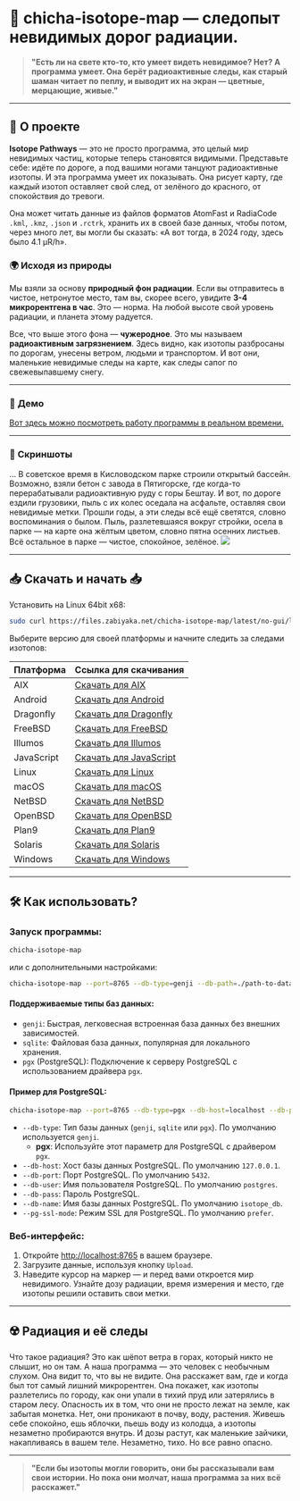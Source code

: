 # 🌌 **chicha-isotope-map** — следопыт невидимых дорог радиации.

> **"Есть ли на свете кто-то, кто умеет видеть невидимое? Нет? А программа умеет. Она берёт радиоактивные следы, как старый шаман читает по пеплу, и выводит их на экран — цветные, мерцающие, живые."**

---

## 📖 **О проекте**

**Isotope Pathways** — это не просто программа, это целый мир невидимых частиц, которые теперь становятся видимыми. Представьте себе: идёте по дороге, а под вашими ногами танцуют радиоактивные изотопы. И эта программа умеет их показывать. Она рисует карту, где каждый изотоп оставляет свой след, от зелёного до красного, от спокойствия до тревоги.

Она может читать данные из файлов форматов AtomFast и RadiaCode `.kml`, `.kmz`, `.json` и `.rctrk`, хранить их в своей базе данных, чтобы потом, через много лет, вы могли бы сказать: «А вот тогда, в 2024 году, здесь было 4.1 µR/h».


### 🌍 **Исходя из природы**

Мы взяли за основу **природный фон радиации**. Если вы отправитесь в чистое, нетронутое место, там вы, скорее всего, увидите **3-4 микрорентгена в час**. Это — норма. На любой высоте свой уровень радиации, и планета этому радуется.

Все, что выше этого фона — **чужеродное**. Это мы называем **радиоактивным загрязнением**. Здесь видно, как изотопы разбросаны по дорогам, унесены ветром, людьми и транспортом. И вот они, маленькие невидимые следы на карте, как следы сапог по свежевыпавшему снегу.


---

### 📸 **Демо**

<a href="https://jutsa.ru" target="_blank">Вот здесь можно посмотреть работу программы в реальном времени.</a>

---

### 📸 **Скриншоты**

... В советское время в Кисловодском парке строили открытый бассейн. Возможно, взяли бетон с завода в Пятигорске, где когда-то перерабатывали радиоактивную руду с горы Бештау. И вот, по дороге ездили грузовики, пыль с их колес оседала на асфальте, оставляя свои невидимые метки. Прошли годы, а эти следы всё ещё светятся, словно воспоминания о былом. Пыль, разлетевшаяся вокруг стройки, осела в парке — на карте она жёлтым цветом, словно пятна осенних листьев. Всё остальное в парке — чистое, спокойное, зелёное.
<img src="https://repository-images.githubusercontent.com/870016860/11fd6abc-fe8b-4cd8-95c2-df1c631c8762">

---

## 📥 **Скачать и начать** 📥


Установить на Linux 64bit x68:  
```bash
sudo curl https://files.zabiyaka.net/chicha-isotope-map/latest/no-gui/linux/amd64/chicha-isotope-map > /usr/local/bin/chicha-isotope-map; sudo chmod +x /usr/local/bin/chicha-isotope-map; chicha-isotope-map -v;
```

Выберите версию для своей платформы и начните следить за следами изотопов:

| Платформа  | Ссылка для скачивания                                                                                 |
|------------|-------------------------------------------------------------------------------------------------------|
| AIX        | [Скачать для AIX](http://files.zabiyaka.net/chicha-isotope-map/latest/no-gui/aix/)                      |
| Android    | [Скачать для Android](http://files.zabiyaka.net/chicha-isotope-map/latest/no-gui/android/)               |
| Dragonfly  | [Скачать для Dragonfly](http://files.zabiyaka.net/chicha-isotope-map/latest/no-gui/dragonfly/)           |
| FreeBSD    | [Скачать для FreeBSD](http://files.zabiyaka.net/chicha-isotope-map/latest/no-gui/freebsd/)               |
| Illumos    | [Скачать для Illumos](http://files.zabiyaka.net/chicha-isotope-map/latest/no-gui/illumos/)               |
| JavaScript | [Скачать для JavaScript](http://files.zabiyaka.net/chicha-isotope-map/latest/no-gui/js/)                 |
| Linux      | [Скачать для Linux](http://files.zabiyaka.net/chicha-isotope-map/latest/no-gui/linux/)                   |
| macOS      | [Скачать для macOS](http://files.zabiyaka.net/chicha-isotope-map/latest/no-gui/mac/)                     |
| NetBSD     | [Скачать для NetBSD](http://files.zabiyaka.net/chicha-isotope-map/latest/no-gui/netbsd/)                 |
| OpenBSD    | [Скачать для OpenBSD](http://files.zabiyaka.net/chicha-isotope-map/latest/no-gui/openbsd/)               |
| Plan9      | [Скачать для Plan9](http://files.zabiyaka.net/chicha-isotope-map/latest/no-gui/plan9/)                   |
| Solaris    | [Скачать для Solaris](http://files.zabiyaka.net/chicha-isotope-map/latest/no-gui/solaris/)               |
| Windows    | [Скачать для Windows](http://files.zabiyaka.net/chicha-isotope-map/latest/no-gui/windows/)               |


---

## 🛠 **Как использовать?**

### Запуск программы:

```bash
chicha-isotope-map
```

или с дополнительными настройками:

```bash
chicha-isotope-map --port=8765 --db-type=genji --db-path=./path-to-database-file.8765.genji
```

#### Поддерживаемые типы баз данных:
- `genji`: Быстрая, легковесная встроенная база данных без внешних зависимостей.
- `sqlite`: Файловая база данных, популярная для локального хранения.
- `pgx` (PostgreSQL): Подключение к серверу PostgreSQL с использованием драйвера `pgx`.

#### Пример для PostgreSQL:

```bash
chicha-isotope-map --port=8765 --db-type=pgx --db-host=localhost --db-port=5432 --db-user=postgres --db-pass=ваш_пароль --db-name=isotope_db --pg-ssl-mode=prefer
```

- `--db-type`: Тип базы данных (`genji`, `sqlite` или `pgx`). По умолчанию используется `genji`.
  - **pgx**: Используйте этот параметр для PostgreSQL с драйвером `pgx`.
- `--db-host`: Хост базы данных PostgreSQL. По умолчанию `127.0.0.1`.
- `--db-port`: Порт PostgreSQL. По умолчанию `5432`.
- `--db-user`: Имя пользователя PostgreSQL. По умолчанию `postgres`.
- `--db-pass`: Пароль PostgreSQL.
- `--db-name`: Имя базы данных PostgreSQL. По умолчанию `isotope_db`.
- `--pg-ssl-mode`: Режим SSL для PostgreSQL. По умолчанию `prefer`.


### Веб-интерфейс:

1. Откройте <a href="http://localhost:8765" target="new">http://localhost:8765</a> в вашем браузере.
2. Загрузите данные, используя кнопку `Upload`.
3. Наведите курсор на маркер — и перед вами откроется мир невидимого. Узнайте дозу радиации, время измерения и место, где изотопы решили оставить свои метки.

---

## ☢️ **Радиация и её следы**

Что такое радиация? Это как шёпот ветра в горах, который никто не слышит, но он там. А наша программа — это человек с необычным слухом. Она видит то, что вы не видите. Она расскажет вам, где и когда был тот самый лишний микрорентген. Она покажет, как изотопы разлетелись по городу, как они упали в тихий пруд или затерялись в старом лесу. Опасность их в том, что они не просто лежат на земле, как забытая монетка. Нет, они проникают в почву, воду, растения. Живешь себе спокойно, ешь яблочки, пьешь воду из колодца, а изотопы незаметно пробираются внутрь. И дозы растут, как маленькие зайчики, накапливаясь в вашем теле. Незаметно, тихо. Но все равно опасно. 

---

> **"Если бы изотопы могли говорить, они бы рассказывали вам свои истории. Но пока они молчат, наша программа за них всё расскажет."**

